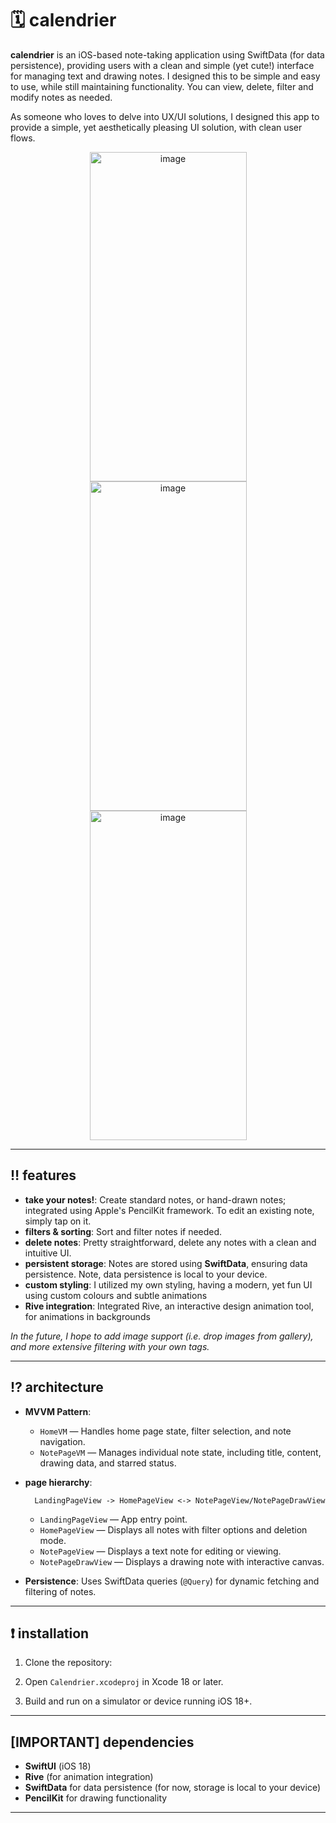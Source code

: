 # 🗓️ calendrier

**calendrier** is an iOS-based note-taking application using SwiftData (for data persistence), providing users with a clean and simple (yet cute!) interface for managing text and drawing notes. I designed this to be simple and easy to use, while still maintaining functionality. You can view, delete, filter and modify notes as needed. 

As someone who loves to delve into UX/UI solutions, I designed this app to provide a simple, yet aesthetically pleasing UI solution, with clean user flows. 

<p align="center">
<img width="251" height="527" alt="image" src="https://github.com/user-attachments/assets/6e7661e8-7664-444c-9c96-8b1e2b3699b9" />
<img width="251" height="527" alt="image" src="https://github.com/user-attachments/assets/67102d19-c07f-4d59-ae61-18ad907e2c71" />
<img width="251" height="527" alt="image" src="https://github.com/user-attachments/assets/1d33acc4-92d0-4eb8-a7ee-cde518f4fe78" />
</p>



---

## ‼️ features

* **take your notes!**: Create standard notes, or hand-drawn notes; integrated using Apple's PencilKit framework. To edit an existing note, simply tap on it.
* **filters & sorting**: Sort and filter notes if needed.
* **delete notes**: Pretty straightforward, delete any notes with a clean and intuitive UI.
* **persistent storage**: Notes are stored using **SwiftData**, ensuring data persistence. Note, data persistence is local to your device.
* **custom styling**: I utilized my own styling, having a modern, yet fun UI using custom colours and subtle animations
* **Rive integration**: Integrated Rive, an interactive design animation tool, for animations in backgrounds

_In the future, I hope to add image support (i.e. drop images from gallery), and more extensive filtering with your own tags._

---

## ⁉️ architecture

* **MVVM Pattern**:

  * `HomeVM` — Handles home page state, filter selection, and note navigation.
  * `NotePageVM` — Manages individual note state, including title, content, drawing data, and starred status.
    
* **page hierarchy**:

  ```
    LandingPageView -> HomePageView <-> NotePageView/NotePageDrawView
  ```
  * `LandingPageView` — App entry point.
  * `HomePageView` — Displays all notes with filter options and deletion mode.
  * `NotePageView` — Displays a text note for editing or viewing.
  * `NotePageDrawView` — Displays a drawing note with interactive canvas.
  
* **Persistence**: Uses SwiftData queries (`@Query`) for dynamic fetching and filtering of notes.

---

## ❗️ installation

  1) Clone the repository:

  2) Open `Calendrier.xcodeproj` in Xcode 18 or later.

  3) Build and run on a simulator or device running iOS 18+.

---

## [IMPORTANT] dependencies

* **SwiftUI** (iOS 18)
* **Rive** (for animation integration)
* **SwiftData** for data persistence (for now, storage is local to your device)
* **PencilKit** for drawing functionality

---
